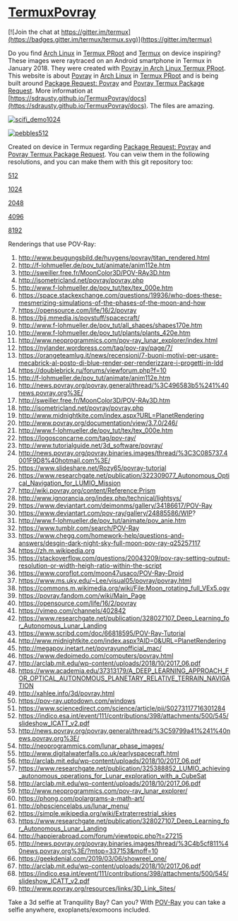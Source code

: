 # [TermuxPovray](https://github.com/sdrausty/TermuxPovray)

[![Join the chat at https://gitter.im/termux](https://badges.gitter.im/termux/termux.svg)](https://gitter.im/termux)  

Do you find [Arch Linux](https://sdrausty.github.io/TermuxArch/) in [Termux PRoot](https://github.com/termux/proot) and [Termux](https://termux.com) on device inspiring?  These images were raytraced on an Android smartphone in Termux in January 2018.  They were created with [Povray in Arch Linux Termux PRoot](https://sdrausty.github.io/TermuxArch/). This website is about [Povray](https://github.com/POV-Ray) in [Arch Linux](https://sdrausty.github.io/TermuxArch/) in [Termux PRoot](https://github.com/termux/proot) and is being built around [Package Request: Povray](https://github.com/termux/termux-packages/issues/202) and [Povray Termux Package Request](https://github.com/POV-Ray/povray/issues/291).  More information at [https://sdrausty.github.io/TermuxPovray/docs](https://sdrausty.github.io/TermuxPovray/docs).  The files are amazing. 

[![scifi_demo1024](https://sdrausty.github.io/TermuxPovray/docs/files/scifi_demo/scifi_demo1024.png)](https://sdrausty.github.io/TermuxPovray/docs/files/scifi_demo/scifi_demo1024.png)

[![pebbles512](https://sdrausty.github.io/TermuxPovray/docs/files/pebbles/pebbles512.png)](https://sdrausty.github.io/TermuxPovray/docs/files/pebbles/pebbles512.png)

Created on device in Termux regarding [Package Request: Povray](https://github.com/termux/termux-packages/issues/202) and [Povray Termux Package Request](https://github.com/POV-Ray/povray/issues/291).  You can veiw them in the following resolutions, and you can make them with this git repository too:

[512](512)

[1024](1024)

[2048](2048)

[4096](4096)

[8192](8192)

Renderings that use POV-Ray:
1. http://www.beugungsbild.de/huygens/povray/titan_rendered.html
2. http://f-lohmueller.de/pov_tut/animate/anim112e.htm
3. http://sweiller.free.fr/MoonColor3D/POV-RAy3D.htm
4. http://isometricland.net/povray/povray.php
5. http://www.f-lohmueller.de/pov_tut/tex/tex_000e.htm
6. https://space.stackexchange.com/questions/19936/who-does-these-mesmerizing-simulations-of-the-phases-of-the-moon-and-how
7. https://opensource.com/life/16/2/povray
8. https://bjj.mmedia.is/povstuff/spacecraft/
9. http://www.f-lohmueller.de/pov_tut/all_shapes/shapes170e.htm
10. http://www.f-lohmueller.de/pov_tut/plants/plants_420e.htm
11. http://www.neoprogrammics.com/pov-ray_lunar_explorer/index.html
12. https://nylander.wordpress.com/tag/pov-ray/page/7/
13. https://orangeteamlug.it/news/recensioni/7-buoni-motivi-per-usare-mecabrick-al-posto-di-blue-render-per-renderizzare-i-progetti-in-ldd
14. https://doublebrick.ru/forums/viewforum.php?f=10
15. http://f-lohmueller.de/pov_tut/animate/anim112e.htm
16. http://news.povray.org/povray.general/thread/%3C496583b5%241%40news.povray.org%3E/
17. http://sweiller.free.fr/MoonColor3D/POV-RAy3D.htm
18. http://isometricland.net/povray/povray.php
19. http://www.midnightkite.com/index.aspx?URL=PlanetRendering
20. http://www.povray.org/documentation/view/3.7.0/246/
21. http://www.f-lohmueller.de/pov_tut/tex/tex_000e.htm
22. https://logosconcarne.com/tag/pov-ray/
23. http://www.tutorialguide.net/3d_software/povray/
24. http://news.povray.org/povray.binaries.images/thread/%3C3C085737.4001F9D8%40hotmail.com%3E/
25. https://www.slideshare.net/Rozy65/povray-tutorial
26. https://www.researchgate.net/publication/322309077_Autonomous_Optical_Navigation_for_LUMIO_Mission
27. http://wiki.povray.org/content/Reference:Prism
28. http://www.ignorancia.org/index.php/technical/lightsys/
29. https://www.deviantart.com/deimonms/gallery/34186617/POV-Ray
30. https://www.deviantart.com/pov-ray/gallery/24885586/WIP?
31. http://www.f-lohmueller.de/pov_tut/animate/pov_anie.htm
32. https://www.tumblr.com/search/POV-Ray
33. https://www.chegg.com/homework-help/questions-and-answers/desgin-dark-night-sky-full-moon-pov-ray-q25257117
34. https://zh.m.wikipedia.org
35. https://stackoverflow.com/questions/20043209/pov-ray-setting-output-resolution-or-width-heigh-ratio-within-the-script
36. https://www.coroflot.com/moon47usaco/POV-Ray-Droid
37. https://www.ms.uky.edu/~Lee/visual05/povray/povray.html
38. https://commons.m.wikimedia.org/wiki/File:Moon_rotating_full_VEx5.ogv
39. https://povray.fandom.com/wiki/Main_Page
40. https://opensource.com/life/16/2/povray
41. https://vimeo.com/channels/402842
42. https://www.researchgate.net/publication/328027107_Deep_Learning_for_Autonomous_Lunar_Landing
43. https://www.scribd.com/doc/66818595/POV-Ray-Tutorial
44. http://www.midnightkite.com/index.aspx?AID=0&URL=PlanetRendering
45. http://megapov.inetart.net/povrayunofficial_mac/
46. https://www.dedoimedo.com/computers/povray.html
47. http://arclab.mit.edu/wp-content/uploads/2018/10/2017_06.pdf
48. https://www.academia.edu/37313179/A_DEEP_LEARNING_APPROACH_FOR_OPTICAL_AUTONOMOUS_PLANETARY_RELATIVE_TERRAIN_NAVIGATION
49. http://xahlee.info/3d/povray.html
50. https://pov-ray.uptodown.com/windows
51. https://www.sciencedirect.com/science/article/pii/S0273117716301284
52. https://indico.esa.int/event/111/contributions/398/attachments/500/545/slideshow_ICATT_v2.pdf
53. http://news.povray.org/povray.general/thread/%3C59799a41%241%40news.povray.org%3E/
54. http://neoprogrammics.com/lunar_phase_images/
55. http://www.digitalwaterfalls.co.uk/earlyspacecraft.html
56. http://arclab.mit.edu/wp-content/uploads/2018/10/2017_06.pdf
57. https://www.researchgate.net/publication/325388852_LUMIO_achieving_autonomous_operations_for_Lunar_exploration_with_a_CubeSat
58. http://arclab.mit.edu/wp-content/uploads/2018/10/2017_06.pdf
59. http://www.neoprogrammics.com/pov-ray_lunar_explorer/
60. https://phong.com/polargrams-a-math-art/
61. http://phpsciencelabs.us/lunar_menu/
62. https://simple.wikipedia.org/wiki/Extraterrestrial_skies
63. https://www.researchgate.net/publication/328027107_Deep_Learning_for_Autonomous_Lunar_Landing
64. http://happierabroad.com/forum/viewtopic.php?t=27215
65. http://news.povray.org/povray.binaries.images/thread/%3C4b5cf811%40news.povray.org%3E/?mtop=337153&moff=10
66. https://geekdenial.com/2019/03/06/showreel_one/
67. http://arclab.mit.edu/wp-content/uploads/2018/10/2017_06.pdf
68. https://indico.esa.int/event/111/contributions/398/attachments/500/545/slideshow_ICATT_v2.pdf
69. http://www.povray.org/resources/links/3D_Link_Sites/

Take a 3d selfie at Tranquility Bay?  Can you?  With [POV-Ray](https://github.com/POV-Ray/povray) you can take a selfie anywhere, exoplanets/exomoons included.

<!-- EOM -->
